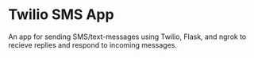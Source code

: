 # Twilio SMS App

An app for sending SMS/text-messages using Twilio, Flask, and ngrok to recieve replies and respond to incoming messages.
